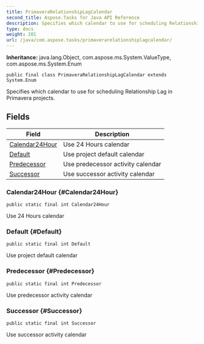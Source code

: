 ```yaml
---
title: PrimaveraRelationshipLagCalendar
second_title: Aspose.Tasks for Java API Reference
description: Specifies which calendar to use for scheduling Relationship Lag in Primavera projects.
type: docs
weight: 201
url: /java/com.aspose.tasks/primaverarelationshiplagcalendar/
---
```


**Inheritance:**
java.lang.Object, com.aspose.ms.System.ValueType, com.aspose.ms.System.Enum
```
public final class PrimaveraRelationshipLagCalendar extends System.Enum
```

Specifies which calendar to use for scheduling Relationship Lag in Primavera projects.
## Fields

| Field | Description |
| --- | --- |
| [Calendar24Hour](#Calendar24Hour) | Use 24 Hours calendar |
| [Default](#Default) | Use project default calendar |
| [Predecessor](#Predecessor) | Use predecessor activity calendar |
| [Successor](#Successor) | Use successor activity calendar |
### Calendar24Hour {#Calendar24Hour}
```
public static final int Calendar24Hour
```


Use 24 Hours calendar

### Default {#Default}
```
public static final int Default
```


Use project default calendar

### Predecessor {#Predecessor}
```
public static final int Predecessor
```


Use predecessor activity calendar

### Successor {#Successor}
```
public static final int Successor
```


Use successor activity calendar

